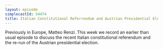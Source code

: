 ```yaml
---
layout: episode
simplecastId: 54474
title: Italian Constitutional Referrendum and Austrian Presidential Election
---
```


Previously in Europe, Matteo Renzi. This week we record an earlier than usual episode to discuss the recent Italian constitutional referendum and the re-run of the Austrian presidential election.
